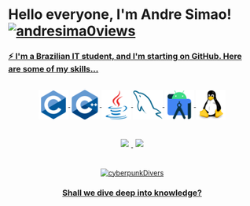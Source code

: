 <h1 align="left" >Hello everyone, I'm Andre Simao!  
  <a href="https://www.linkedin.com/in/andre-simao-254692230/ "target="_blank">  
    <img src="https://komarev.com/ghpvc/?username=andresima0&label=Profile%20views" alt="andresima0views"/>
</h1> 

<h3>⚡ I'm a Brazilian IT student, and I'm starting on GitHub. Here are some of my skills...</h3>

<div align="center">
<div style="display: inline_block"><br>
  <img align="center" alt="alms-c" width="60" src="https://raw.githubusercontent.com/devicons/devicon/master/icons/c/c-original.svg">
  <img align="center" alt="alms-mysql"  width="60" src="https://raw.githubusercontent.com/devicons/devicon/master/icons/cplusplus/cplusplus-original.svg">
  <img align="center" alt="alms-java" width="60" src="https://raw.githubusercontent.com/devicons/devicon/master/icons/java/java-original.svg">
  <img align="center" alt="alms-mysql" width="60" src="https://raw.githubusercontent.com/devicons/devicon/master/icons/mysql/mysql-original.svg">
  <img align="center" alt="alms-androidstudio" width="60" src="https://raw.githubusercontent.com/devicons/devicon/master/icons/androidstudio/androidstudio-original.svg">
  <img align="center" alt="alms-linux" width="60" src="https://raw.githubusercontent.com/devicons/devicon/master/icons/linux/linux-original.svg"> 
</div>
  
#
<div>
<a href="https://github.com/andresima0">
  <img height="180em" hspace= "5" src="https://github-readme-stats.vercel.app/api?username=andresima0&show_icons=true&theme=dark&include_all_commits=true&count_private=true"/>
  <img height="180" hspace= "5" src="https://github-readme-stats.vercel.app/api/top-langs/?username=andresima0&layout=compact&langs_count=16&theme=dark"/>
</div>

#
<div>
  <img align="center" alt="cyberpunkDivers" width="840" src="https://github.com/andresima0/andresima0/assets/111400782/400ed31b-0dd1-4ff1-8700-d754c48b3719">
</div>

<div align="center">
  <h3> Shall we dive deep into knowledge?</h3>
</div>

